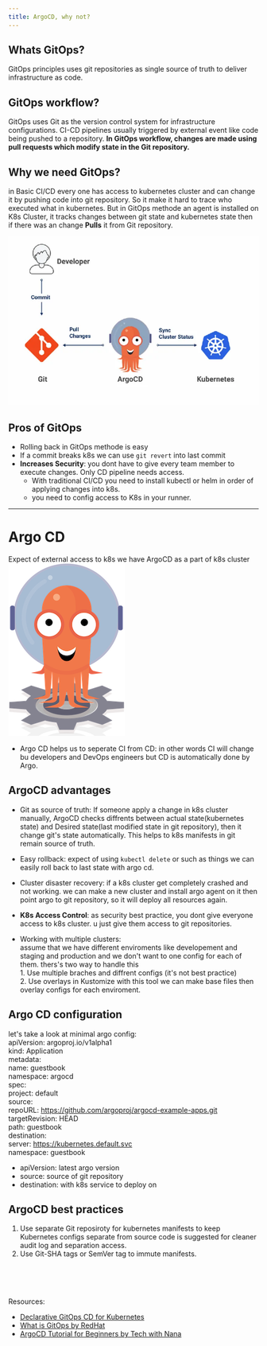 ```yaml
---
title: ArgoCD, why not?
---
```

## Whats GitOps?
GitOps principles uses git repositories as single source of truth to deliver infrastructure as code.
## GitOps workflow?
GitOps uses Git as the version control system for infrastructure configurations.
CI-CD pipelines usually triggered by external event like code being pushed to a repository.
**In GitOps workflow, changes are made using pull requests which modify state in the Git repository.**

## Why we need GitOps?
in Basic CI/CD every one has access to kubernetes cluster and can change it by pushing code into git repository. So it make it hard to trace who executed what in kubernetes.
But in GitOps methode an agent is installed on K8s Cluster, it tracks changes between git state and kubernetes state then if there was an change **Pulls** it from Git repository.

![pull based](/images/ArgoCD/2.webp)


## Pros of GitOps
- Rolling back in GitOps methode is easy
- If a commit breaks k8s we can use `git revert` into last commit
- **Increases Security**: you dont have to give every team member to execute changes. Only CD pipeline needs access.
	- With traditional CI/CD you need to install kubectl or helm in order of applying changes into k8s.
	- you need to config access to K8s in your runner. 
------------------------
# Argo CD
Expect of external access to k8s we have ArgoCD as a part of k8s cluster<br/>
![Argo](/images/ArgoCD/argo.png)
- Argo CD helps us to seperate CI from CD: in other words CI will change bu developers and DevOps engineers but CD is automatically done by Argo. 
## ArgoCD advantages
- Git as source of truth: If someone apply a change in k8s cluster manually, ArgoCD checks diffrents between actual state(kubernetes state) and Desired state(last modified state in git repository), then it change git's state automatically. This helps to k8s manifests in git remain source of truth.
- Easy rollback: expect of using `kubectl delete` or such as things we can easily roll back to last state with argo cd.
- Cluster disaster recovery: if a k8s cluster get completely crashed and not working. we can make a new cluster and install argo agent on it then point argo to git repository, so it will deploy all resources again.
- **K8s Access Control**: as security best practice, you dont give everyone access to k8s cluster. u just give them access to git repositories.



- Working with multiple clusters:<br/>
assume that we have different enviroments like developement and staging and production and we don't want to one config for each of them. thers's two way to handle this<br/> 	1. Use multiple braches and diffrent configs (it's not best practice)<br/> 	2. Use overlays in Kustomize
with this tool we can make base files then overlay configs for each enviroment.

## Argo CD configuration

let's take a look at minimal argo config:<br/>
	apiVersion: argoproj.io/v1alpha1</br>
	kind: Application</br>
	metadata:</br>
	name: guestbook</br>
	namespace: argocd</br>
	spec:</br>
	project: default</br>
	source:</br>
		repoURL: https://github.com/argoproj/argocd-example-apps.git</br>
		targetRevision: HEAD</br>
		path: guestbook</br>
	destination:</br>
		server: https://kubernetes.default.svc</br>
		namespace: guestbook</br>
* apiVersion: latest argo version
* source: source of git repository
* destination: with k8s service to deploy on

## ArgoCD best practices
1. Use separate Git reposiroty for kubernetes manifests to keep Kubernetes configs separate from source code is suggested for cleaner audit log and separation access.
2. Use Git-SHA tags or SemVer tag to immute manifests.


<br/>
<br/>
<br/>







Resources: 

- [Declarative GitOps CD for Kubernetes](https://argo-cd.readthedocs.io/en/stable/user-guide/best_practices/)
- [What is GitOps by RedHat](https://www.redhat.com/en/topics/devops/what-is-gitops)
- [ ArgoCD Tutorial for Beginners by Tech with Nana](https://www.youtube.com/watch?v=MeU5_k9ssrs)
